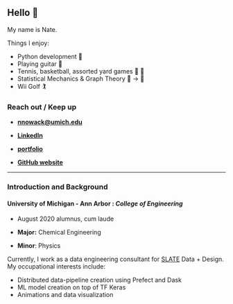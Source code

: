 ## Hello 👋 
My name is Nate. 

Things I enjoy:
- Python development 🐍 
- Playing guitar 🎸 
- Tennis, basketball, assorted yard games 🎾  🏀 
- Statistical Mechanics & Graph Theory 🔵 -> 🔵
- Wii Golf 🏌️‍

### Reach out / Keep up
- **nnowack@umich.edu**

- [**LinkedIn**](https://www.linkedin.com/in/nathan-nowack-a6b59b143/)

- [**portfolio**](https://github.com/zzstoatzz/portfolio)

- [**GitHub website**](https://zzstoatzz.github.io/)

---

### Introduction and Background

#### University of Michigan - Ann Arbor :  *College of Engineering*


-  August 2020 alumnus, cum laude 

- **Major:** Chemical Engineering

- **Minor**: Physics

Currently, I work as a data engineering consultant for [SLATE](https://www.slateco.io) Data + Design. My occupational interests include:
- Distributed data-pipeline creation using Prefect and Dask
- ML model creation on top of TF Keras
- Animations and data visualization

